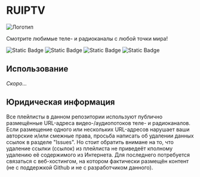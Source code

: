 # RUIPTV

![Логотип](https://imgur.com/aFphFSO)

Смотрите любимые теле- и радиоканалы с любой точки мира!

![Static Badge](https://img.shields.io/badge/%D1%81%D0%BE%D0%B2%D0%BC%D0%B5%D1%81%D1%82%D0%B8%D0%BC%D0%BE_%D1%81-VLC-orange) ![Static Badge](https://img.shields.io/badge/%D1%81%D0%BE%D0%B2%D0%BC%D0%B5%D1%81%D1%82%D0%B8%D0%BC%D0%BE_%D1%81-IPTV_Stream_Player-blue) ![Static Badge](https://img.shields.io/badge/%D1%81%D0%BE%D0%B2%D0%BC%D0%B5%D1%81%D1%82%D0%B8%D0%BC%D0%BE_%D1%81-5KPlayer-4477FF) ![Static Badge](https://img.shields.io/badge/%D1%81%D0%BE%D0%B2%D0%BC%D0%B5%D1%81%D1%82%D0%B8%D0%BC%D0%BE_%D1%81-Megacubo-5C3187)



## Использование

*Скоро...*
## Юридическая информация

Все плейлисты в данном репозитории используют публично размещённые URL-адреса видео-/аудиопотоков теле- и радиоканалов. Если размещение одного или нескольких URL-адресов нарушает ваши авторские и/или смежные права, просьба написать об удалении данных ссылок в разделе "Issues". Но стоит обратить внимане на то, что удаление ссылки (ссылок) из плейлиста не приведеёт кполному  удалению её содержимого из Интернета. Для последнего потребуется связаться с веб-хостингом, на котором фактически размещён контент (не с поддержкой Github и не с разработчиком данного).
